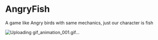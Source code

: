 # AngryFish
A game like Angry birds with same mechanics, just our character is fish


![Uploading gif_animation_001.gif…]()



